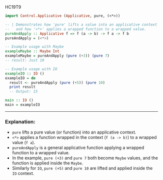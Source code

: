 HC19T9

```haskell
import Control.Applicative (Applicative, pure, (<*>))

-- | Demonstrates how 'pure' lifts a value into an applicative context
--   and how '<*>' applies a wrapped function to a wrapped value.
pureAndApply :: Applicative f => f (a -> b) -> f a -> f b
pureAndApply = (<*>)

-- Example usage with Maybe
exampleMaybe :: Maybe Int
exampleMaybe = pureAndApply (pure (+3)) (pure 7)
-- result: Just 10

-- Example usage with IO
exampleIO :: IO ()
exampleIO = do
  result <- pureAndApply (pure (+5)) (pure 10)
  print result
  -- Output: 15

main :: IO ()
main = exampleIO
```

---

### Explanation:

* `pure` lifts a pure value (or function) into an applicative context.
* `<*>` applies a function wrapped in the context (`f (a -> b)`) to a wrapped value (`f a`).
* `pureAndApply` is a general applicative function applying a wrapped function to a wrapped value.
* In the example, `pure (+3)` and `pure 7` both become `Maybe` values, and the function is applied inside the `Maybe`.
* Similarly for `IO`, `pure (+5)` and `pure 10` are lifted and applied inside the `IO` context.

